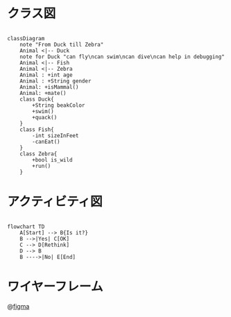 # クラス図

```mermaid

classDiagram
    note "From Duck till Zebra"
    Animal <|-- Duck
    note for Duck "can fly\ncan swim\ncan dive\ncan help in debugging"
    Animal <|-- Fish
    Animal <|-- Zebra
    Animal : +int age
    Animal : +String gender
    Animal: +isMammal()
    Animal: +mate()
    class Duck{
        +String beakColor
        +swim()
        +quack()
    }
    class Fish{
        -int sizeInFeet
        -canEat()
    }
    class Zebra{
        +bool is_wild
        +run()
    }

```

# アクティビティ図

```mermaid

flowchart TD
    A[Start] --> B{Is it?}
    B -->|Yes| C[OK]
    C --> D[Rethink]
    D --> B
    B ---->|No| E[End]

```

# ワイヤーフレーム

@[figma](https://www.figma.com/file/EPLaTXzbelsQwzloanPgiT/%E7%84%A1%E9%A1%8C?type=design&node-id=0%3A1&mode=design&t=pPUzTf4AVHDKPvKo-1)
